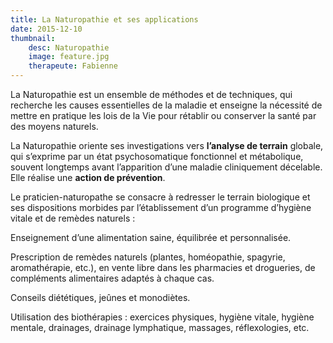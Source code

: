 ```yaml
---
title: La Naturopathie et ses applications
date: 2015-12-10
thumbnail:
    desc: Naturopathie
    image: feature.jpg
    therapeute: Fabienne
---
```


La Naturopathie est un ensemble de méthodes et de techniques, qui recherche les causes essentielles de la maladie et enseigne la nécessité de mettre en pratique les lois de la Vie pour rétablir ou conserver la santé par des moyens naturels.

La Naturopathie oriente ses investigations vers **l’analyse de terrain** globale, qui s’exprime par un état psychosomatique fonctionnel et métabolique, souvent longtemps avant l’apparition d’une maladie cliniquement décelable. Elle réalise une **action de prévention**.

Le praticien-naturopathe se consacre à redresser le terrain biologique et ses dispositions morbides par l’établissement d’un programme d’hygiène vitale et de remèdes naturels :

Enseignement d’une alimentation saine, équilibrée et personnalisée.

Prescription de remèdes naturels (plantes, homéopathie, spagyrie, aromathérapie, etc.), en vente libre dans les pharmacies et drogueries, de compléments alimentaires adaptés à chaque cas.

Conseils diététiques, jeûnes et monodiètes.

Utilisation des biothérapies : exercices physiques, hygiène vitale, hygiène mentale, drainages, drainage lymphatique, massages, réflexologies, etc.
